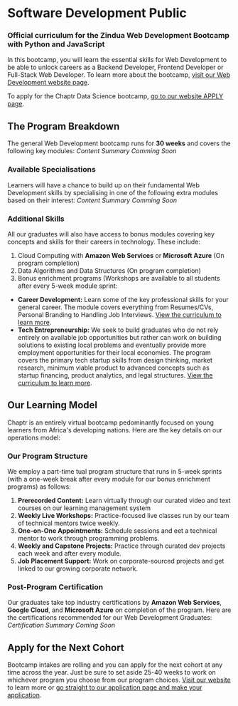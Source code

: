 # Software Development Public
### Official curriculum for the Zindua Web Development Bootcamp with Python and JavaScript
In this bootcamp, you will learn the essential skills for Web Development to be able to unlock careers as a Backend Developer, Frontend Developer or Full-Stack Web Developer. To learn more about the bootcamp, [visit our Web Development website page](https://chaptrglobal.com/blog/bootcamp/django-web-development-bootcamp/).

To apply for the Chaptr Data Science bootcamp, [go to our website APPLY page](https://chaptrglobal.com/apply).

## The Program Breakdown
The general Web Development bootcamp runs for **30 weeks** and covers the following key modules:
*Content Summary Comming Soon*

### Available Specialisations
Learners will have a chance to build up on their fundamental Web Development skills by specialising in one of the following extra modules based on their interest:
*Content Summary Comming Soon*

### Additional Skills
All our graduates will also have access to bonus modules covering key concepts and skills for their careers in technology. These include:
1. Cloud Computing with **Amazon Web Services** or **Microsoft Azure** (On program completion)
2. Data Algorithms and Data Structures (On program completion)
3. Bonus enrichment programs (Workshops are available to all students after every 5-week module sprint:
  - **Career Development:** Learn some of the key professional skills for your general career. The module covers everything from Resumes/CVs, Personal Branding to Handling Job Interviews. [View the curriculum to learn more](https://chaptrglobal.com/blog/bootcamp/python-data-science-bootcamp/).
  - **Tech Entrepreneurship:** We seek to build graduates who do not rely entirely on available job opportunities but rather can work on building solutions to existing local problems and eventually provide more employment opportunities for their local economies. The program covers the primary tech startup skills from design thinking, market research, minimum viable product to advanced concepts such as startup financing, product analytics, and legal structures. [View the curriculum to learn more](https://chaptrglobal.com/blog/bootcamp/python-data-science-bootcamp/).

## Our Learning Model
Chaptr is an entirely virtual bootcamp pedominantly focused on young learners from Africa's developing nations. Here are the key details on our operations model:

### Our Program Structure
We employ a part-time tual program structure that runs in 5-week sprints (with a one-week break after every module for our bonus enrichment programs) as follows:
1. **Prerecorded Content:** Learn virtually through our curated video and text courses on our learning management system
2. **Weekly Live Workshops:** Practice-focused live classes run by our team of technical mentors twice weekly.
3. **One-on-One Appointments:** Schedule sessions and eet a technical mentor to work through programming problems.
4. **Weekly and Capstone Projects:** Practice through curated dev projects each week and after every module.
5. **Job Placement Support:** Work on corporate-sourced projects and get linked to our growing corporate network.

### Post-Program Certification
Our graduates take top industry certifications by **Amazon Web Services**, **Google Cloud**, and **Microsoft Azure** on completion of the program. Here are the certifications recommended for our Web Development Graduates:
*Certification Summary Coming Soon*

## Apply for the Next Cohort
Bootcamp intakes are rolling and you can apply for the next cohort at any time across the year. Just be sure to set aside 25-40 weeks to work on whichever program you choose from our program choices. [Visit our website](https://chaptrglobal.com) to learn more or [go straight to our application page and make your application](https://chaptrglobal.com/apply).
